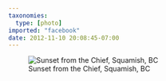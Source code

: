 ```yaml
---
taxonomies:
  type: [photo]
imported: "facebook"
date: 2012-11-10 20:08:45-07:00
---
```

<figure>
  <img src="/media/images/photos/2012/11/chief.jpg" title="Sunset from the Chief, Squamish, BC"/>
  <figcaption>Sunset from the Chief, Squamish, BC</figcaption>
</figure>


